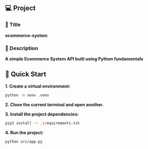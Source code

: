 ## 💻 Project

### 📖 Title
**ecommerce-system**

### 📝 Description
**A simple Ecommerce System API built using Python fundamentals**

## 🚀 Quick Start

**1. Create a virtual environment:**
 ```bash
 python -m venv .venv
 ```

**2. Close the current terminal and open another.**

**3. Install the project dependencies:**

 ```bash
 pip3 install -r .\requirements.txt  
 ```

 **4. Run the project:**

 ```bash
 python src/app.py  
 ```